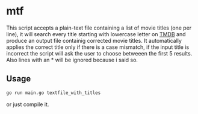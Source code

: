 # mtf
This script accepts a plain-text file containing a list of movie titles (one per line), it will search every title starting with lowercase letter on [TMDB](themoviedb.org) and produce an output file containig corrected movie titles. It automatically applies the correct title only if there is a case mismatch, if the input title is incorrect the script will ask the user to choose betweeen the first 5 results. Also lines with an * will be ignored because i said so.

## Usage

```bash
go run main.go textfile_with_titles
```

or just compile it.